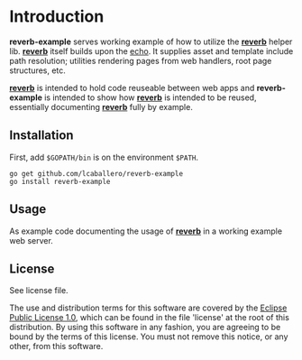# Introduction

**reverb-example** serves working example of how to utilize the [**reverb**](https://github.com/lcaballero/reverb)
helper lib.  [**reverb**](https://github.com/lcaballero/reverb) itself builds upon the [echo](http://echo.labstack.com).  It supplies asset
and template include path resolution; utilities rendering pages from
web handlers, root page structures, etc.

[**reverb**](https://github.com/lcaballero/reverb) is intended to hold code reuseable between web apps and
**reverb-example** is intended to show how [**reverb**](https://github.com/lcaballero/reverb) is intended to be
reused, essentially documenting [**reverb**](https://github.com/lcaballero/reverb) fully by example.

## Installation

First, add `$GOPATH/bin` is on the environment `$PATH`.

    go get github.com/lcaballero/reverb-example
    go install reverb-example

## Usage

As example code documenting the usage of [**reverb**](https://github.com/lcaballero/reverb) in a working example
web server.

## License

See license file.

The use and distribution terms for this software are covered by the
[Eclipse Public License 1.0](http://opensource.org/licenses/eclipse-1.0.txt), which can be found in the file 'license'
at the root of this distribution. By using this software in any
fashion, you are agreeing to be bound by the terms of this
license. You must not remove this notice, or any other, from this
software.
